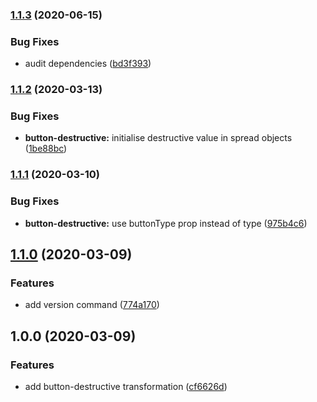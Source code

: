 ### [1.1.3](https://github.com/Sage/carbon-codemod/compare/v1.1.2...v1.1.3) (2020-06-15)


### Bug Fixes

* audit dependencies ([bd3f393](https://github.com/Sage/carbon-codemod/commit/bd3f393019620681f84657dea3b28568b655c614))

### [1.1.2](https://github.com/Sage/carbon-codemod/compare/v1.1.1...v1.1.2) (2020-03-13)


### Bug Fixes

* **button-destructive:** initialise destructive value in spread objects ([1be88bc](https://github.com/Sage/carbon-codemod/commit/1be88bcd84901d8cfcdc848b5f24064e940c1de0))

### [1.1.1](https://github.com/Sage/carbon-codemod/compare/v1.1.0...v1.1.1) (2020-03-10)


### Bug Fixes

* **button-destructive:** use buttonType prop instead of type ([975b4c6](https://github.com/Sage/carbon-codemod/commit/975b4c64f00385f392af9ac567ab699521574a5b))

## [1.1.0](https://github.com/Sage/carbon-codemod/compare/v1.0.0...v1.1.0) (2020-03-09)


### Features

* add version command ([774a170](https://github.com/Sage/carbon-codemod/commit/774a170c89476b7cd5008ff68a2b223b8358d316))

## 1.0.0 (2020-03-09)


### Features

* add button-destructive transformation ([cf6626d](https://github.com/Sage/carbon-codemod/commit/cf6626d68ac9b02a0e6d0d30b677f5f9d5852f05))

